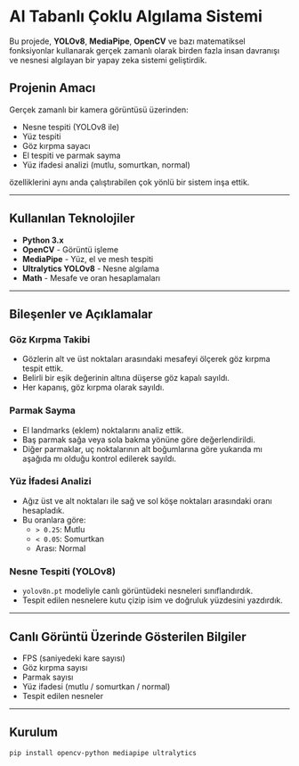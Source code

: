 # AI Tabanlı Çoklu Algılama Sistemi

Bu projede, **YOLOv8**, **MediaPipe**, **OpenCV** ve bazı matematiksel fonksiyonlar kullanarak gerçek zamanlı olarak birden fazla insan davranışı ve nesnesi algılayan bir yapay zeka sistemi geliştirdik.

##  Projenin Amacı

Gerçek zamanlı bir kamera görüntüsü üzerinden:
- Nesne tespiti (YOLOv8 ile)
- Yüz tespiti
- Göz kırpma sayacı
- El tespiti ve parmak sayma
- Yüz ifadesi analizi (mutlu, somurtkan, normal)

özelliklerini aynı anda çalıştırabilen çok yönlü bir sistem inşa ettik.

---

##  Kullanılan Teknolojiler

- **Python 3.x**
- **OpenCV** - Görüntü işleme
- **MediaPipe** - Yüz, el ve mesh tespiti
- **Ultralytics YOLOv8** - Nesne algılama
- **Math** - Mesafe ve oran hesaplamaları

---

##  Bileşenler ve Açıklamalar

###  Göz Kırpma Takibi
- Gözlerin alt ve üst noktaları arasındaki mesafeyi ölçerek göz kırpma tespit ettik.
- Belirli bir eşik değerinin altına düşerse göz kapalı sayıldı.
- Her kapanış, göz kırpma olarak sayıldı.

###  Parmak Sayma
- El landmarks (eklem) noktalarını analiz ettik.
- Baş parmak sağa veya sola bakma yönüne göre değerlendirildi.
- Diğer parmaklar, uç noktalarının alt boğumlarına göre yukarıda mı aşağıda mı olduğu kontrol edilerek sayıldı.

###  Yüz İfadesi Analizi
- Ağız üst ve alt noktaları ile sağ ve sol köşe noktaları arasındaki oranı hesapladık.
- Bu oranlara göre:
  - `> 0.25`: Mutlu
  - `< 0.05`: Somurtkan
  - Arası: Normal

###  Nesne Tespiti (YOLOv8)
- `yolov8n.pt` modeliyle canlı görüntüdeki nesneleri sınıflandırdık.
- Tespit edilen nesnelere kutu çizip isim ve doğruluk yüzdesini yazdırdık.

---

##  Canlı Görüntü Üzerinde Gösterilen Bilgiler

- FPS (saniyedeki kare sayısı)
- Göz kırpma sayısı
- Parmak sayısı
- Yüz ifadesi (mutlu / somurtkan / normal)
- Tespit edilen nesneler

---

##  Kurulum

```bash
pip install opencv-python mediapipe ultralytics
